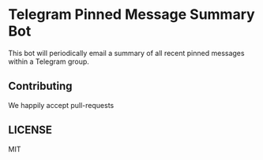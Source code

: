 # Telegram Pinned Message Summary Bot

This bot will periodically email a summary of all recent pinned messages within a Telegram group.

## Contributing

We happily accept pull-requests

## LICENSE

MIT
